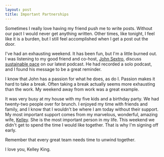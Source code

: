 ```yaml
---
layout: post
title: Important Partnerships
---
```


Sometimes I really love having my friend push me to
write posts. Without our pact I would never get
anything written. Other times, like tonight, I feel like it is a burden,
but I still feel accomplished when I get a post out the door.

I've had an exhausting weekend. It has been fun, but I'm a little burned
out. I was listening to my good friend and
co-host, [John
Sextro](http://twitter.com/johnsextro), discuss [sustainable
pace](http://www.thisagilelife.com/39/) on our latest podcast. He had
recorded a solo podcast, and I found his message to be a great reminder.

I know that John has a passion for what he does, as do I. Passion
makes it hard to take a break. Often taking a
break actually seems more exhausting than the work. My weekend
away from work was a great example.

It was very busy at my house with my five kids and a
birthday party. We had twenty-two people over for brunch. I enjoyed my
time with friends and family, and I know that I wouldn't be where I am today
without their support. My most important support comes from my marvelous, wonderful, amazing
wife, [Kelley](http://at-home-mommy.blogspot.com/). She is the most
important person in my life. This weekend we didn't get to spend the
time I would like together. That is why I'm signing off early.

Remember that every great team needs time to unwind together.

I love you, Kelley King.
